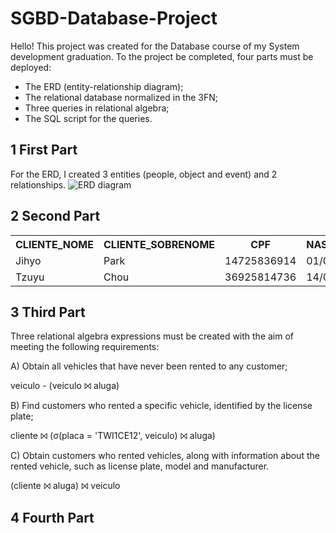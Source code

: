 # SGBD-Database-Project

Hello!
This project was created for the Database course of my System development graduation. To the project be completed, four parts must be deployed:
<ul>
  <li> The ERD (entity-relationship diagram);</li>
  <li> The relational database normalized in the 3FN;</li>
  <li> Three queries in relational algebra;</li>
  <li> The SQL script for the queries.</li>
</ul>

<h2> 1 First Part</h2>
For the ERD, I created 3 entities (people, object and event) and 2 relationships.
<img src="https://drive.google.com/file/d/1jnNNtgSH1FVDtCVVfOBXUw1JN210oJf5/view?usp=sharing" alt="ERD diagram"> 

<h2> 2 Second Part </h2>
<table>
<!-- Criando as colunas -->
<tr>
  <th>CLIENTE_NOME </th>
  <th>CLIENTE_SOBRENOME</th>
  <th>CPF</th>
  <th>NASCIMENTO</th>
  <th>TIPO_CNH</th>
  <th>COD_ENDERECO</th>
</tr>

<!-- preenchendo a primeira linha -->
<tr>
  <td>Jihyo</td>
  <td>Park</td>
  <td>14725836914</td>
  <td>01/02/1997</td>
  <td>B</td>
  <td>03</td>
</tr>

<!-- preenchendo a segunda linhas -->
<tr>
  <td>Tzuyu</td>
  <td>Chou</td>
  <td>36925814736</td>
  <td>14/06/1999</td>
  <td>B</td>
  <td>05</td>
</tr>
</table>

<h2>3 Third Part</h2>
Three relational algebra expressions must be created with the aim of meeting the following requirements:

A) Obtain all vehicles that have never been rented to any customer;

veiculo - (veiculo ⨝ aluga)

B) Find customers who rented a specific vehicle, identified by the license plate;

cliente ⨝ (σ(placa = 'TWI1CE12', veiculo) ⨝ aluga)

C) Obtain customers who rented vehicles, along with information about the rented vehicle, such as license plate, model and manufacturer.

(cliente ⨝ aluga) ⨝ veiculo

<h2>4 Fourth Part </h2>
